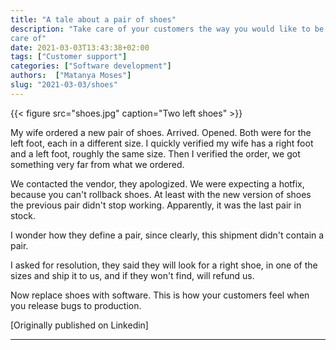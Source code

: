 ```yaml
---
title: "A tale about a pair of shoes"
description: "Take care of your customers the way you would like to be taken
care of"
date: 2021-03-03T13:43:38+02:00
tags: ["Customer support"]
categories: ["Software development"]
authors:  ["Matanya Moses"]
slug: "2021-03-03/shoes"
---
```


{{< figure src="shoes.jpg" caption="Two left shoes" >}}

My wife ordered a new pair of shoes. Arrived. Opened.
Both were for the left foot, each in a different size.
I quickly verified my wife has a right foot and a left foot, roughly the same size.
Then I verified the order, we got something very far from what we ordered.

We contacted the vendor, they apologized.
We were expecting a hotfix, because you can't rollback shoes.
At least with the new version of shoes the previous pair didn't stop working.
Apparently, it was the last pair in stock.

I wonder how they define a pair, since clearly, this shipment didn't contain a pair.

I asked for resolution, they said they will look for a right shoe,
in one of the sizes and ship it to us, and if they won't find, will refund us.

Now replace shoes with software. 
This is how your customers feel when you release bugs to production.

[Originally published on Linkedin]

---
